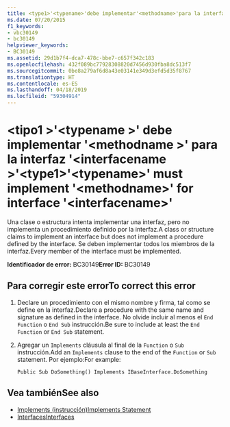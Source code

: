 ```yaml
---
title: <type1>'<typename>'debe implementar'<methodname>'para la interfaz'<interfacename>'
ms.date: 07/20/2015
f1_keywords:
- vbc30149
- bc30149
helpviewer_keywords:
- BC30149
ms.assetid: 29d1b7f4-dca7-478c-bbe7-c657f342c183
ms.openlocfilehash: 432f089bc77928308820d7456d930fba8dc513f7
ms.sourcegitcommit: 0be8a279af6d8a43e03141e349d3efd5d35f8767
ms.translationtype: HT
ms.contentlocale: es-ES
ms.lasthandoff: 04/18/2019
ms.locfileid: "59304914"
---
```

# <a name="type1typename-must-implement-methodname-for-interface-interfacename"></a><span data-ttu-id="92ce5-102">\<tipo1 >'\<typename >' debe implementar '\<methodname >' para la interfaz '\<interfacename >'</span><span class="sxs-lookup"><span data-stu-id="92ce5-102">\<type1>'\<typename>' must implement '\<methodname>' for interface '\<interfacename>'</span></span>
<span data-ttu-id="92ce5-103">Una clase o estructura intenta implementar una interfaz, pero no implementa un procedimiento definido por la interfaz.</span><span class="sxs-lookup"><span data-stu-id="92ce5-103">A class or structure claims to implement an interface but does not implement a procedure defined by the interface.</span></span> <span data-ttu-id="92ce5-104">Se deben implementar todos los miembros de la interfaz.</span><span class="sxs-lookup"><span data-stu-id="92ce5-104">Every member of the interface must be implemented.</span></span>  
  
 <span data-ttu-id="92ce5-105">**Identificador de error:** BC30149</span><span class="sxs-lookup"><span data-stu-id="92ce5-105">**Error ID:** BC30149</span></span>  
  
## <a name="to-correct-this-error"></a><span data-ttu-id="92ce5-106">Para corregir este error</span><span class="sxs-lookup"><span data-stu-id="92ce5-106">To correct this error</span></span>  
  
1. <span data-ttu-id="92ce5-107">Declare un procedimiento con el mismo nombre y firma, tal como se define en la interfaz.</span><span class="sxs-lookup"><span data-stu-id="92ce5-107">Declare a procedure with the same name and signature as defined in the interface.</span></span> <span data-ttu-id="92ce5-108">No olvide incluir al menos el `End Function` o `End Sub` instrucción.</span><span class="sxs-lookup"><span data-stu-id="92ce5-108">Be sure to include at least the `End Function` or `End Sub` statement.</span></span>  
  
2. <span data-ttu-id="92ce5-109">Agregar un `Implements` cláusula al final de la `Function` o `Sub` instrucción.</span><span class="sxs-lookup"><span data-stu-id="92ce5-109">Add an `Implements` clause to the end of the `Function` or `Sub` statement.</span></span> <span data-ttu-id="92ce5-110">Por ejemplo:</span><span class="sxs-lookup"><span data-stu-id="92ce5-110">For example:</span></span>  
  
    ```  
    Public Sub DoSomething() Implements IBaseInterface.DoSomething  
    ```  
  
## <a name="see-also"></a><span data-ttu-id="92ce5-111">Vea también</span><span class="sxs-lookup"><span data-stu-id="92ce5-111">See also</span></span>

- [<span data-ttu-id="92ce5-112">Implements (instrucción)</span><span class="sxs-lookup"><span data-stu-id="92ce5-112">Implements Statement</span></span>](../../../visual-basic/language-reference/statements/implements-statement.md)
- [<span data-ttu-id="92ce5-113">Interfaces</span><span class="sxs-lookup"><span data-stu-id="92ce5-113">Interfaces</span></span>](../../../visual-basic/programming-guide/language-features/interfaces/index.md)
